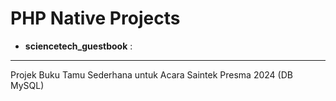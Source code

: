 # PHP Native Projects

- **sciencetech_guestbook** :  
---
Projek Buku Tamu Sederhana untuk Acara Saintek Presma 2024 (DB MySQL)

